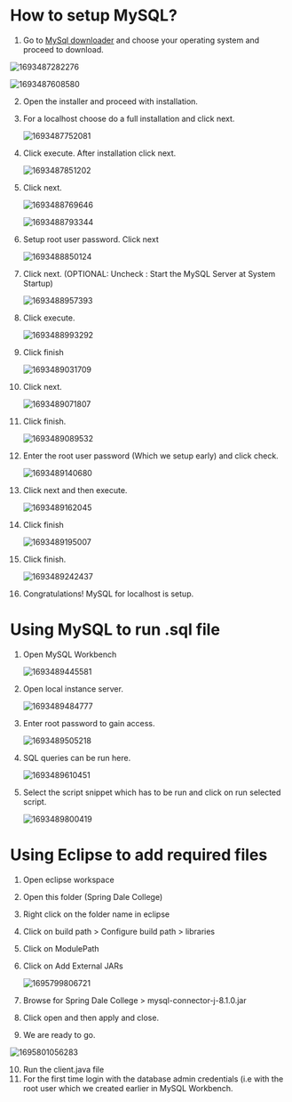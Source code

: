 # How to setup MySQL?

1. Go to [MySql downloader](https://dev.mysql.com/downloads/installer/) and choose your operating system and proceed to download.

![1693487282276](image/readme/1693487282276.png "MySQL download page")

![1693487608580](image/readme/1693487608580.png)

2. Open the installer and proceed with installation.
3. For a localhost choose do a full installation and click next.

   ![1693487752081](image/readme/1693487752081.png)
4. Click execute. After installation click next.

   ![1693487851202](image/readme/1693487851202.png)
5. Click next.

   ![1693488769646](image/readme/1693488769646.png)

   ![1693488793344](image/readme/1693488793344.png)
6. Setup root user password. Click next

   ![1693488850124](image/readme/1693488850124.png)
7. Click next. (OPTIONAL: Uncheck : Start the MySQL Server at System Startup)

   ![1693488957393](image/readme/1693488957393.png)
8. Click execute.

   ![1693488993292](image/readme/1693488993292.png)
9. Click finish

   ![1693489031709](image/readme/1693489031709.png)
10. Click next.

    ![1693489071807](image/readme/1693489071807.png)
11. Click finish.

    ![1693489089532](image/readme/1693489089532.png)
12. Enter the root user password (Which we setup early) and click check.

    ![1693489140680](image/readme/1693489140680.png)
13. Click next and then execute.

    ![1693489162045](image/readme/1693489162045.png)
14. Click finish

    ![1693489195007](image/readme/1693489195007.png)
15. Click finish.

    ![1693489242437](image/readme/1693489242437.png)
16. Congratulations! MySQL for localhost is setup.

# Using MySQL to run .sql file

1. Open MySQL Workbench

   ![1693489445581](image/readme/1693489445581.png)
2. Open local instance server.

   ![1693489484777](image/readme/1693489484777.png)
3. Enter root password to gain access.

   ![1693489505218](image/readme/1693489505218.png)
4. SQL queries can be run here.

   ![1693489610451](image/readme/1693489610451.png)
5. Select the script snippet which has to be run and click on run selected script.

   ![1693489800419](image/readme/1693489800419.png)

# Using Eclipse to add required files

1. Open eclipse workspace
2. Open this folder (Spring Dale College)
3. Right click on the folder name in eclipse
4. Click on build path > Configure build path > libraries
5. Click on ModulePath
6. Click on Add External JARs

   ![1695799806721](image/readme/1695799806721.png)
7. Browse for Spring Dale College > mysql-connector-j-8.1.0.jar
8. Click open and then apply and close.
9. We are ready to go.

![1695801056283](image/readme/1695801056283.png)

10. Run the client.java file
11. For the first time login with the database admin credentials (i.e with the root user which we created earlier in MySQL Workbench.
